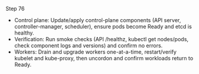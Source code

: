 Step 76
- Control plane: Update/apply control-plane components (API server, controller-manager, scheduler), ensure pods become Ready and etcd is healthy.
- Verification: Run smoke checks (API /healthz, kubectl get nodes/pods, check component logs and versions) and confirm no errors.
- Workers: Drain and upgrade workers one-at-a-time, restart/verify kubelet and kube-proxy, then uncordon and confirm workloads return to Ready.